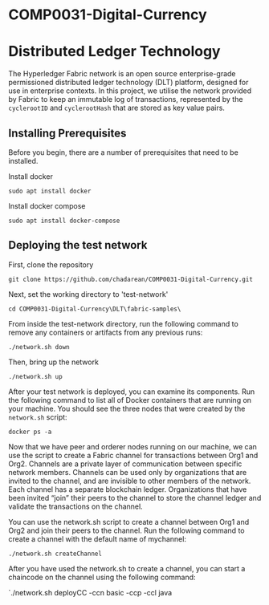 # COMP0031-Digital-Currency  

# Distributed Ledger Technology 
The Hyperledger Fabric network is an open source enterprise-grade permissioned distributed ledger technology (DLT) platform, 
designed for use in enterprise contexts. In this project, we utilise the network provided by Fabric to keep an immutable log of transactions, represented by the `cyclerootID` and `cyclerootHash` that are stored as key value pairs. 

## Installing Prerequisites
Before you begin, there are a number of prerequisites that need to be installed.

Install docker

`sudo apt install docker`

Install docker compose

`sudo apt install docker-compose`

## Deploying the test network

First, clone the repository

`git clone https://github.com/chadarean/COMP0031-Digital-Currency.git`

Next, set the working directory to 'test-network'

`cd COMP0031-Digital-Currency\DLT\fabric-samples\`

From inside the test-network directory, run the following command to remove any containers or artifacts from any previous runs:

`./network.sh down`

Then, bring up the network

`./network.sh up`

After your test network is deployed, you can examine its components. Run the following command to list all of Docker containers that are running on your machine. You should see the three nodes that were created by the `network.sh` script:

`docker ps -a`

Now that we have peer and orderer nodes running on our machine, we can use the script to create a Fabric channel for transactions between Org1 and Org2. Channels are a private layer of communication between specific network members. Channels can be used only by organizations that are invited to the channel, and are invisible to other members of the network. Each channel has a separate blockchain ledger. Organizations that have been invited “join” their peers to the channel to store the channel ledger and validate the transactions on the channel.

You can use the network.sh script to create a channel between Org1 and Org2 and join their peers to the channel. Run the following command to create a channel with the default name of mychannel:

`./network.sh createChannel`

After you have used the network.sh to create a channel, you can start a chaincode on the channel using the following command:

`./network.sh deployCC -ccn basic -ccp -ccl java

